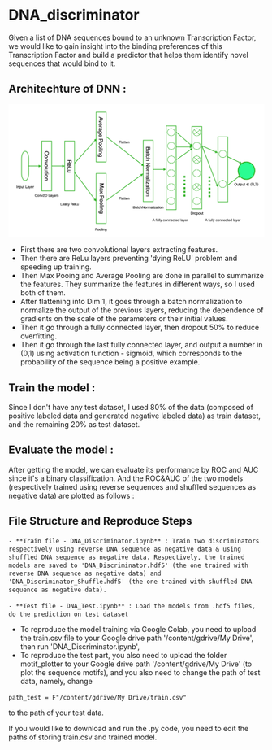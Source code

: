 # DNA_discriminator
Given a list of DNA sequences bound to an unknown Transcription Factor, we would like to gain insight into the binding preferences of this Transcription Factor and build a predictor that helps them identify novel sequences that would bind to it.
## Architechture of DNN :
![alt text](https://github.com/GAOYUEtianc/DNA_discriminator/blob/main/Screen%20Shot%202021-09-30%20at%207.37.35%20AM.png)
- First there are two convolutional layers extracting features. 
- Then there are ReLu layers preventing 'dying ReLU' problem and speeding up training. 
- Then Max Pooing and Average Pooling are done in parallel to summarize the features. They summarize the features in different ways, so I used both of them.
- After flattening into Dim 1, it goes through a batch normalization to normalize the output of the previous layers, reducing the dependence of gradients on the scale of the parameters or their initial values. 
- Then it go through a fully connected layer, then dropout 50\% to reduce overfitting.
- Then it go through the last fully connected layer, and output a number in (0,1) using activation function - sigmoid, which corresponds to the probability of the sequence being a positive example.
## Train the model :
Since I don't have any test dataset, I used 80\% of the data (composed of positive labeled data and generated negative labeled data) as train dataset, and the remaining 20\% as test dataset.
## Evaluate the model :
After getting the model, we can evaluate its performance by ROC and AUC since it's a binary classification. And the ROC\&AUC of the two models (respectively trained using reverse sequences and shuffled sequences as negative data) are plotted as follows :
## File Structure and Reproduce Steps
    - **Train file - DNA_Discriminator.ipynb** : Train two discriminators respectively using reverse DNA sequence as negative data & using shuffled DNA sequence as negative data. Respectively, the trained models are saved to 'DNA_Discriminator.hdf5' (the one trained with reverse DNA sequence as negative data) and 'DNA_Discriminator_Shuffle.hdf5' (the one trained with shuffled DNA sequence as negative data).
 
    - **Test file - DNA_Test.ipynb** : Load the models from .hdf5 files, do the prediction on test dataset
 
- To reproduce the model training via Google Colab, you need to upload the train.csv file to your Google drive path '/content/gdrive/My Drive', then run 'DNA_Discriminator.ipynb', 
- To reproduce the test part, you also need to upload the folder motif_plotter to your Google drive path '/content/gdrive/My Drive' (to plot the sequence motifs), and you also need to change the path of test data, namely, change

```path_test = F"/content/gdrive/My Drive/train.csv"```

to the path of your test data. 

If you would like to download and run the .py code, you need to edit the paths of storing train.csv and trained model.

